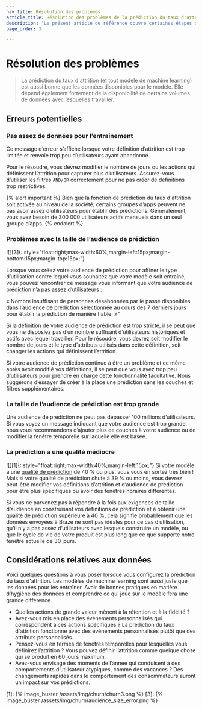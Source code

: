 ```yaml
---
nav_title: Résolution des problèmes
article_title: Résolution des problèmes de la prédiction du taux d'attrition
description: "Le présent article de référence couvre certaines étapes de résolution des problèmes et les considérations à garder à l’esprit lors de l’utilisation de la prédiction du taux d'attrition."
page_order: 3

---
```


# Résolution des problèmes

> La prédiction du taux d'attrition (et tout modèle de machine learning) est aussi bonne que les données disponibles pour le modèle. Elle dépend également fortement de la disponibilité de certains volumes de données avec lesquelles travailler. 

## Erreurs potentielles

### Pas assez de données pour l’entraînement 

Ce message d’erreur s’affiche lorsque votre définition d’attrition est trop limitée et renvoie trop peu d’utilisateurs ayant abandonné. 

Pour le résoudre, vous devrez modifier le nombre de jours ou les actions qui définissent l’attrition pour capturer plus d’utilisateurs. Assurez-vous d’utiliser les filtres `AND/OR` correctement pour ne pas créer de définitions trop restrictives. 

{% alert important %}
Bien que la fonction de prédiction du taux d'attrition soit activée au niveau de la société, certains groupes d’apps peuvent ne pas avoir assez d’utilisateurs pour établir des prédictions. Généralement, vous avez besoin de 300 000 utilisateurs actifs mensuels dans un seul groupe d’apps.
{% endalert %}

### Problèmes avec la taille de l’audience de prédiction

![][3]{: style="float:right;max-width:60%;margin-left:15px;margin-bottom:15px;margin-top:15px;"}

Lorsque vous créez votre audience de prédiction pour affiner le type d’utilisation contre lequel vous souhaitez que votre modèle soit entraîné, vous pouvez rencontrer ce message vous informant que votre audience de prédiction n’a pas assez d’utilisateurs : 

« Nombre insuffisant de personnes désabonnées par le passé disponibles dans l’audience de prédiction sélectionnée au cours des 7 derniers jours pour établir la prédiction de manière fiable. »"

Si la définition de votre audience de prédiction est trop stricte, il se peut que vous ne disposiez pas d’un nombre suffisant d’utilisateurs historiques et actifs avec lequel travailler. Pour le résoudre, vous devrez soit modifier le nombre de jours et le type d’attributs utilisés dans cette définition, soit changer les actions qui définissent l’attrition. 

Si votre audience de prédiction continue à être un problème et ce même après avoir modifié vos définitions, il se peut que vous ayez trop peu d’utilisateurs pour prendre en charge cette fonctionnalité facultative. Nous suggérons d’essayer de créer à la place une prédiction sans les couches et filtres supplémentaires. 

### La taille de l’audience de prédiction est trop grande

Une audience de prédiction ne peut pas dépasser 100 millions d’utilisateurs. Si vous voyez un message indiquant que votre audience est trop grande, nous vous recommandons d’ajouter plus de couches à votre audience ou de modifier la fenêtre temporelle sur laquelle elle est basée.

### La prédiction a une qualité médiocre

![][1]{: style="float:right;max-width:40%;margin-left:15px;"}
Si votre modèle a une [qualité de prédiction]({{site.baseurl}}/user_guide/predictive_suite/predictive_churn/prediction_analytics/prediction_quality/) de 40 % ou plus, vous vous en sortez très bien ! Mais si votre qualité de prédiction chute à 39 % ou moins, vous devrez peut-être modifier vos définitions d’attrition et d’audience de prédiction pour être plus spécifiques ou avoir des fenêtres horaires différentes. 

Si vous ne parvenez pas à répondre à la fois aux exigences de taille d’audience en construisant vos définitions de prédiction et à obtenir une qualité de prédiction supérieure à 40 %, cela signifie probablement que les données envoyées à Braze ne sont pas idéales pour ce cas d’utilisation, qu’il n’y a pas assez d’utilisateurs avec lesquels construire un modèle, ou que le cycle de vie de votre produit est plus long que ce que supporte notre fenêtre actuelle de 30 jours. 

## Considérations relatives aux données

Voici quelques questions à vous poser lorsque vous configurez la prédiction du taux d'attrition. Les modèles de machine learning sont aussi juste que les données pour les entraîner. Avoir de bonnes pratiques en matière d’hygiène des données et comprendre ce qui joue sur le modèle fera une grande différence.

- Quelles actions de grande valeur mènent à la rétention et à la fidélité ?
- Avez-vous mis en place des événements personnalisés qui correspondent à ces actions spécifiques ? La prédiction du taux d'attrition fonctionne avec des événements personnalisés plutôt que des attributs personnalisés.
- Pensez-vous en termes de fenêtres temporelles pour lesquelles vous définirez l’attrition ? Vous pouvez définir l’attrition comme quelque chose qui se produit en 60 jours maximum.
- Avez-vous envisagé des moments de l’année qui conduisent à des comportements d’utilisateur atypiques, comme des vacances ? Des changements rapides dans le comportement des consommateurs auront un impact sur vos prédictions. 

[1]: {% image_buster /assets/img/churn/churn3.png %}
[3]: {% image_buster /assets/img/churn/audience_size_error.png %}
